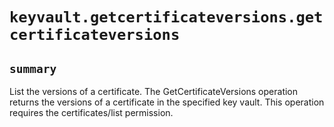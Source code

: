 # `keyvault.getcertificateversions.getcertificateversions`

## `summary`
List the versions of a certificate. The GetCertificateVersions operation returns the versions of a certificate in the specified key vault. This operation requires the certificates/list permission.


